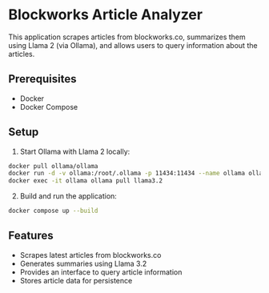 # Blockworks Article Analyzer

This application scrapes articles from blockworks.co, summarizes them using Llama 2 (via Ollama), and allows users to query information about the articles.

## Prerequisites
- Docker
- Docker Compose

## Setup
1. Start Ollama with Llama 2 locally:
```bash
docker pull ollama/ollama
docker run -d -v ollama:/root/.ollama -p 11434:11434 --name ollama ollama/ollama
docker exec -it ollama ollama pull llama3.2
```

2. Build and run the application:
```bash
docker compose up --build
```

## Features
- Scrapes latest articles from blockworks.co
- Generates summaries using Llama 3.2
- Provides an interface to query article information
- Stores article data for persistence
